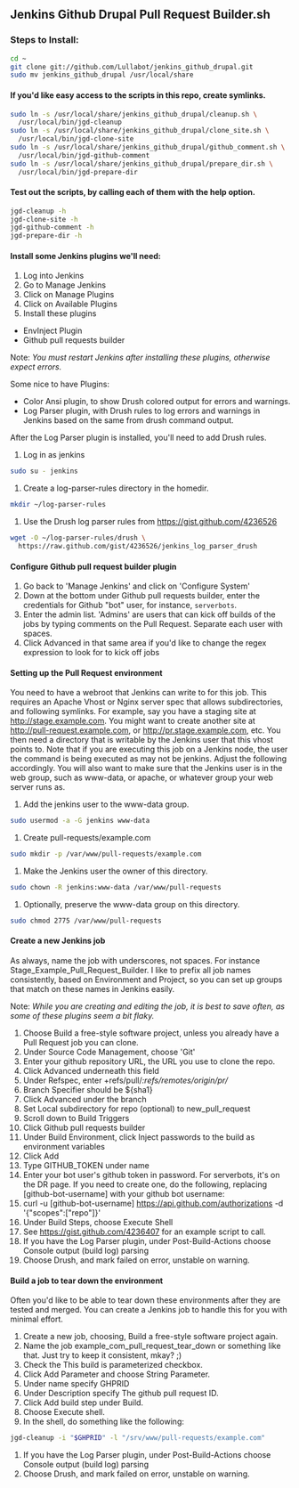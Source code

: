 ## Jenkins Github Drupal Pull Request Builder.sh

### Steps to Install:

```bash
cd ~
git clone git://github.com/Lullabot/jenkins_github_drupal.git
sudo mv jenkins_github_drupal /usr/local/share
```

#### If you'd like easy access to the scripts in this repo, create symlinks.

```bash
sudo ln -s /usr/local/share/jenkins_github_drupal/cleanup.sh \
  /usr/local/bin/jgd-cleanup
sudo ln -s /usr/local/share/jenkins_github_drupal/clone_site.sh \
  /usr/local/bin/jgd-clone-site
sudo ln -s /usr/local/share/jenkins_github_drupal/github_comment.sh \
  /usr/local/bin/jgd-github-comment
sudo ln -s /usr/local/share/jenkins_github_drupal/prepare_dir.sh \
  /usr/local/bin/jgd-prepare-dir
```

#### Test out the scripts, by calling each of them with the help option.
```bash
jgd-cleanup -h
jgd-clone-site -h
jgd-github-comment -h
jgd-prepare-dir -h
```

#### Install some Jenkins plugins we'll need:

1. Log into Jenkins
1. Go to Manage Jenkins
1. Click on Manage Plugins
1. Click on Available Plugins
1. Install these plugins
 * EnvInject Plugin
 * Github pull requests builder

Note: _You must restart Jenkins after installing these plugins, otherwise expect errors._

Some nice to have Plugins:

* Color Ansi plugin, to show Drush colored output for errors and warnings.
* Log Parser plugin, with Drush rules to log errors and warnings in Jenkins based on the same from drush command output.

After the Log Parser plugin is installed, you'll need to add Drush rules.

1. Log in as jenkins
```bash
sudo su - jenkins
```
1. Create a log-parser-rules directory in the homedir.
```bash
mkdir ~/log-parser-rules
```
1. Use the Drush log parser rules from https://gist.github.com/4236526
```bash
wget -O ~/log-parser-rules/drush \
  https://raw.github.com/gist/4236526/jenkins_log_parser_drush
```

#### Configure Github pull request builder plugin
1. Go back to 'Manage Jenkins' and click on 'Configure System'
1. Down at the bottom under Github pull requests builder, enter the credentials for Github "bot" user, for instance, `serverbots`.
1. Enter the admin list. 'Admins' are users that can kick off builds of the jobs by typing comments on the Pull Request. Separate each user with spaces.
1. Click Advanced in that same area if you'd like to change the regex expression to look for to kick off jobs

#### Setting up the Pull Request environment
You need to have a webroot that Jenkins can write to for this job. This requires an Apache Vhost or Nginx server spec that allows subdirectories, and following symlinks. For example, say you have a staging site at http://stage.example.com. You might want to create another site at http://pull-request.example.com, or http://pr.stage.example.com, etc. You then need a directory that is writable by the Jenkins user that this vhost points to. Note that if you are executing this job on a Jenkins node, the user the command is being executed as may not be jenkins. Adjust the following accordingly. You will also want to make sure that the Jenkins user is in the web group, such as www-data, or apache, or whatever group your web server runs as.

1. Add the jenkins user to the www-data group.
```bash
sudo usermod -a -G jenkins www-data
```
1. Create pull-requests/example.com
```bash
sudo mkdir -p /var/www/pull-requests/example.com
```
1. Make the Jenkins user the owner of this directory.
```bash
sudo chown -R jenkins:www-data /var/www/pull-requests
```
1. Optionally, preserve the www-data group on this directory.
```bash
sudo chmod 2775 /var/www/pull-requests
```

#### Create a new Jenkins job
As always, name the job with underscores, not spaces. For instance Stage_Example_Pull_Request_Builder. I like to prefix all job names consistently, based on Environment and Project, so you can set up groups that match on these names in Jenkins easily.

Note: _While you are creating and editing the job, it is best to save often, as some of these plugins seem a bit flaky._

1. Choose Build a free-style software project, unless you already have a Pull Request job you can clone.
1. Under Source Code Management, choose 'Git'
1. Enter your github repository URL, the URL you use to clone the repo.
1. Click Advanced underneath this field
1. Under Refspec, enter +refs/pull/*:refs/remotes/origin/pr/*
1. Branch Specifier should be ${sha1}
1. Click Advanced under the branch
1. Set Local subdirectory for repo (optional) to new_pull_request
1. Scroll down to Build Triggers
1. Click Github pull requests builder
1. Under Build Environment, click Inject passwords to the build as environment variables
1. Click Add
1. Type GITHUB_TOKEN under name
1. Enter your bot user's github token in password. For serverbots, it's on the DR page. If you need to create one, do the following, replacing [github-bot-username] with your github bot username:
1. curl -u [github-bot-username] https://api.github.com/authorizations -d '{"scopes":["repo"]}'
1. Under Build Steps, choose Execute Shell
1. See https://gist.github.com/4236407 for an example script to call.
1. If you have the Log Parser plugin, under Post-Build-Actions choose Console output (build log) parsing
1. Choose Drush, and mark failed on error, unstable on warning.

#### Build a job to tear down the environment

Often you'd like to be able to tear down these environments after they are tested and merged. You can create a Jenkins job to handle this for you with minimal effort.

1. Create a new job, choosing, Build a free-style software project again.
1. Name the job example_com_pull_request_tear_down or something like that. Just try to keep it consistent, mkay? ;)
1. Check the This build is parameterized checkbox.
1. Click Add Parameter and choose String Parameter.
1. Under name specify GHPRID
1. Under Description specify The github pull request ID.
1. Click Add build step under Build.
1. Choose Execute shell.
1. In the shell, do something like the following:
```bash
jgd-cleanup -i "$GHPRID" -l "/srv/www/pull-requests/example.com"
```
1. If you have the Log Parser plugin, under Post-Build-Actions choose Console output (build log) parsing
1. Choose Drush, and mark failed on error, unstable on warning.
